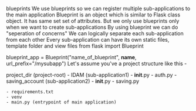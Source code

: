 blueprints
We use blueprints so we can register multiple sub-applications to the main application
Blueprint is an object which is similar to Flask class object. It has same set set of attributes.
But we only use blueprints only when we want to create sub-applications
By using blueprint we can do "seperation of concerns"
We can logically separate each sub-application from each other
Every sub-application can have its own static files, template folder and view files
from flask import Blueprint

blueprint_app = Blueprint("name_of_blueprint", __name__, url_prefix="/mysubapp")
Let's assume you've a project structure like this -

project_dir   (project-root)
    - IDAM (sub-application1)
        - __init__.py
        - auth.py
    - saving_account (sub-application2)
        - __init__.py
        - saving.py 
        
    - requirements.txt
    - venv
    - main.py (entrypoint of main application)
